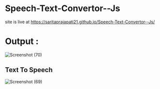 # Speech-Text-Convertor--Js
 site is live at https://saritaprajapati21.github.io/Speech-Text-Convertor--Js/

 #  Output :
 
![Screenshot (70)](https://github.com/SARITAPRAJAPATI21/Speech-Text-Convertor--Js/assets/117981323/88c40840-a4a2-4ec1-8e43-13027a82e058)

##  Text To Speech

![Screenshot (69)](https://github.com/SARITAPRAJAPATI21/Speech-Text-Convertor--Js/assets/117981323/aef5546b-8670-4e08-bb56-63185abd5ceb)
